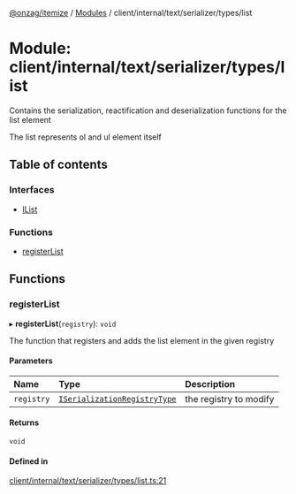 [@onzag/itemize](../README.md) / [Modules](../modules.md) / client/internal/text/serializer/types/list

# Module: client/internal/text/serializer/types/list

Contains the serialization, reactification and deserialization functions
for the list element

The list represents ol and ul element itself

## Table of contents

### Interfaces

- [IList](../interfaces/client_internal_text_serializer_types_list.IList.md)

### Functions

- [registerList](client_internal_text_serializer_types_list.md#registerlist)

## Functions

### registerList

▸ **registerList**(`registry`): `void`

The function that registers and adds the list element in the given
registry

#### Parameters

| Name | Type | Description |
| :------ | :------ | :------ |
| `registry` | [`ISerializationRegistryType`](../interfaces/client_internal_text_serializer.ISerializationRegistryType.md) | the registry to modify |

#### Returns

`void`

#### Defined in

[client/internal/text/serializer/types/list.ts:21](https://github.com/onzag/itemize/blob/f2db74a5/client/internal/text/serializer/types/list.ts#L21)
